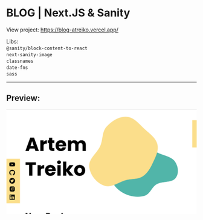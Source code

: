 # BLOG | Next.JS & Sanity

View project: https://blog-atreiko.vercel.app/  

Libs:  
`@sanity/block-content-to-react`  
`next-sanity-image`  
`classnames`  
`date-fns`  
`sass`  

---
## Preview:  

![Preview image](preview.png)
